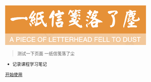 <!-- _coverpage.md 封面 -->
![logo](_media/logo2.png)


> 测试一下页面
> 一纸信笺落了尘 

- 记录课程学习笔记

[开始使用](#欢迎使用)
